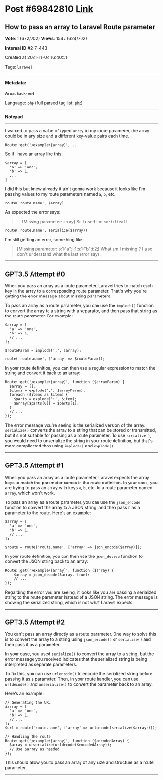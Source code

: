 
# Post \#69842810 [Link](https://stackoverflow.com/questions/69842810/)

## How to pass an array to Laravel Route parameter

**Vote**: 1 (672/702) **Views**: 1542 (624/702) 

**Internal ID** \#2-7-443

Created at 2021-11-04 16:40:51

Tags: `laravel`

----------

#### Metadata:

Area: `Back-end`

Language: `php` (full parsed tag list: `php`)

----------

**Notepad**


----------

I wanted to pass a value of typed `array` to my route parameter, the array could be in any size and a different key-value pairs each time.
```
Route::get('/example/{array}', ...
```

So if I have an array like this:
```
$array = [
  'a' => 'one',
  'b' => 1,
  ...
]
```

I did this but knew already it ain't gonna work because it looks like I'm passing values to my route parameters named `a`, `b`, etc.
```
route('route.name', $array)
```

As expected the error says:
> ... [Missing parameter: array]
So I used the `serialize()`.
```
route('route.name', serialize($array))
```

I'm still getting an error, something like:
> [Missing parameter: s:1:"a";i:1;s:1:"b";i:2;]
What am I missing ? I also don't understand what the last error says.


----------
        
## GPT3.5 Attempt \#0

When you pass an array as a route parameter, Laravel tries to match each key in the array to a corresponding route parameter. That's why you're getting the error message about missing parameters.

To pass an array as a route parameter, you can use the `implode()` function to convert the array to a string with a separator, and then pass that string as the route parameter. For example:

```
$array = [
  'a' => 'one',
  'b' => 1,
  // ...
];

$routeParam = implode(',', $array);

route('route.name', ['array' => $routeParam]);
```

In your route definition, you can then use a regular expression to match the string and convert it back to an array:

```
Route::get('/example/{array}', function ($arrayParam) {
  $array = [];
  $items = explode(',', $arrayParam);
  foreach ($items as $item) {
    $parts = explode(':', $item);
    $array[$parts[0]] = $parts[1];
  }
  // ...
});
```

The error message you're seeing is the serialized version of the array. `serialize()` converts the array to a string that can be stored or transmitted, but it's not suitable for passing as a route parameter. To use `serialize()`, you would need to unserialize the string in your route definition, but that's more complicated than using `implode()` and `explode()`.

--------

## GPT3.5 Attempt \#1

When you pass an array as a route parameter, Laravel expects the array keys to match the parameter names in the route definition. In your case, you are trying to pass an array with keys `a`, `b`, etc. to a route parameter named `array`, which won't work.

To pass an array as a route parameter, you can use the `json_encode` function to convert the array to a JSON string, and then pass it as a parameter to the route. Here's an example:

```
$array = [
  'a' => 'one',
  'b' => 1,
  // ...
];

$route = route('route.name', ['array' => json_encode($array)]);
```

In your route definition, you can then use the `json_decode` function to convert the JSON string back to an array:

```
Route::get('/example/{array}', function ($array) {
    $array = json_decode($array, true);
    // ...
});
```

Regarding the error you are seeing, it looks like you are passing a serialized string to the route parameter instead of a JSON string. The error message is showing the serialized string, which is not what Laravel expects.

--------

## GPT3.5 Attempt \#2

You can't pass an array directly as a route parameter. One way to solve this is to convert the array to a string using `json_encode()` or `serialize()` and then pass it as a parameter. 

In your case, you used `serialize()` to convert the array to a string, but the error message you received indicates that the serialized string is being interpreted as separate parameters. 

To fix this, you can use `urlencode()` to encode the serialized string before passing it as a parameter. Then, in your route handler, you can use `urldecode()` and `unserialize()` to convert the parameter back to an array.

Here's an example:

```
// Generating the URL
$array = [
  'a' => 'one',
  'b' => 1,
  // ...
];
$url = route('route.name', ['array' => urlencode(serialize($array))]);

// Handling the route
Route::get('/example/{array}', function ($encodedArray) {
  $array = unserialize(urldecode($encodedArray));
  // Use $array as needed
});
```

This should allow you to pass an array of any size and structure as a route parameter.

--------
